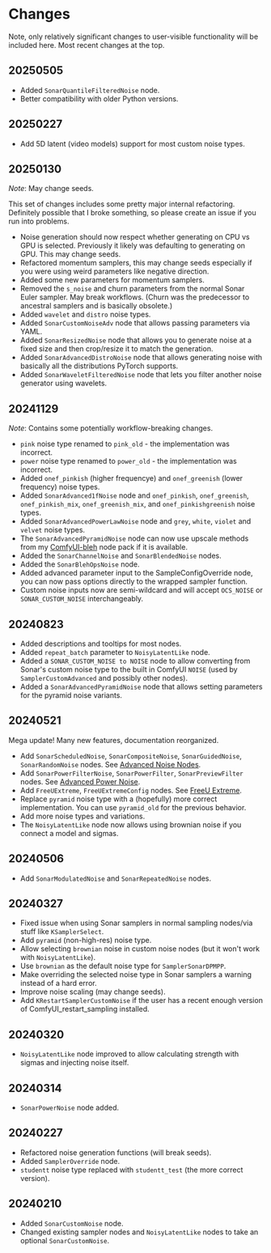 # Changes

Note, only relatively significant changes to user-visible functionality will be included here. Most recent changes at the top.

## 20250505

* Added `SonarQuantileFilteredNoise` node.
* Better compatibility with older Python versions.

## 20250227

* Add 5D latent (video models) support for most custom noise types.

## 20250130

*Note*: May change seeds.

This set of changes includes some pretty major internal refactoring. Definitely possible that I broke something, so please create an issue if you run into problems.

* Noise generation should now respect whether generating on CPU vs GPU is selected. Previously it likely was defaulting to generating on GPU. This may change seeds.
* Refactored momentum samplers, this may change seeds especially if you were using weird parameters like negative direction.
* Added some new parameters for momentum samplers.
* Removed the `s_noise` and churn parameters from the normal Sonar Euler sampler. May break workflows. (Churn was the predecessor to ancestral samplers and is basically obsolete.)
* Added `wavelet` and `distro` noise types.
* Added `SonarCustomNoiseAdv` node that allows passing parameters via YAML.
* Added `SonarResizedNoise` node that allows you to generate noise at a fixed size and then crop/resize it to match the generation.
* Added `SonarAdvancedDistroNoise` node that allows generating noise with basically all the distributions PyTorch supports.
* Added `SonarWaveletFilteredNoise` node that lets you filter another noise generator using wavelets.

## 20241129

*Note*: Contains some potentially workflow-breaking changes.

* `pink` noise type renamed to `pink_old` - the implementation was incorrect.
* `power` noise type renamed to `power_old` - the implementation was incorrect.
* Added `onef_pinkish` (higher frequencye) and `onef_greenish` (lower frequency) noise types.
* Added `SonarAdvanced1fNoise` node and `onef_pinkish`, `onef_greenish`, `onef_pinkish_mix`, `onef_greenish_mix`, and `onef_pinkishgreenish` noise types.
* Added `SonarAdvancedPowerLawNoise` node and `grey`, `white`, `violet` and `velvet` noise types.
* The `SonarAdvancedPyramidNoise` node can now use upscale methods from my [ComfyUI-bleh](https://github.com/blepping/ComfyUI-bleh) node pack if it is available.
* Added the `SonarChannelNoise` and `SonarBlendedNoise` nodes.
* Added the `SonarBlehOpsNoise` node.
* Added advanced parameter input to the SampleConfigOverride node, you can now pass options directly to the wrapped sampler function.
* Custom noise inputs now are semi-wildcard and will accept `OCS_NOISE` or `SONAR_CUSTOM_NOISE` interchangeably.

## 20240823

* Added descriptions and tooltips for most nodes.
* Added `repeat_batch` parameter to `NoisyLatentLike` node.
* Added a `SONAR_CUSTOM_NOISE to NOISE` node to allow converting from Sonar's custom noise type to the built in ComfyUI `NOISE` (used by `SamplerCustomAdvanced` and possibly other nodes).
* Added a `SonarAdvancedPyramidNoise` node that allows setting parameters for the pyramid noise variants.

## 20240521

Mega update! Many new features, documentation reorganized.

* Add `SonarScheduledNoise`, `SonarCompositeNoise`, `SonarGuidedNoise`, `SonarRandomNoise` nodes. See [Advanced Noise Nodes](docs/advanced_noise_nodes.md).
* Add `SonarPowerFilterNoise`, `SonarPowerFilter`, `SonarPreviewFilter` nodes. See [Advanced Power Noise](docs/advanced_power_noise.md).
* Add `FreeUExtreme`, `FreeUExtremeConfig` nodes. See [FreeU Extreme](docs/frux.md).
* Replace `pyramid` noise type with a (hopefully) more correct implementation. You can use `pyramid_old` for the previous behavior.
* Add more noise types and variations.
* The `NoisyLatentLike` node now allows using brownian noise if you connect a model and sigmas.

## 20240506

* Add `SonarModulatedNoise` and `SonarRepeatedNoise` nodes.

## 20240327

* Fixed issue when using Sonar samplers in normal sampling nodes/via stuff like `KSamplerSelect`.
* Add `pyramid` (non-high-res) noise type.
* Allow selecting `brownian` noise in custom noise nodes (but it won't work with `NoisyLatentLike`).
* Use `brownian` as the default noise type for `SamplerSonarDPMPP`.
* Make overriding the selected noise type in Sonar samplers a warning instead of a hard error.
* Improve noise scaling (may change seeds).
* Add `KRestartSamplerCustomNoise` if the user has a recent enough version of ComfyUI_restart_sampling installed.

## 20240320

* `NoisyLatentLike` node improved to allow calculating strength with sigmas and injecting noise itself.

## 20240314

* `SonarPowerNoise` node added.

## 20240227

* Refactored noise generation functions (will break seeds).
* Added `SamplerOverride` node.
* `studentt` noise type replaced with `studentt_test` (the more correct version).

## 20240210

* Added `SonarCustomNoise` node.
* Changed existing sampler nodes and `NoisyLatentLike` nodes to take an optional `SonarCustomNoise`.
